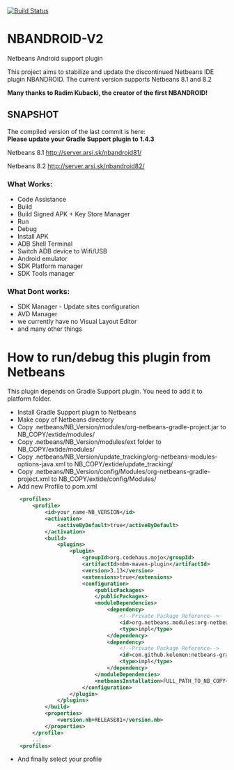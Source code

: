 [![Build Status](https://travis-ci.org/NBANDROIDTEAM/NBANDROID-V2.svg?branch=master)](https://travis-ci.org/NBANDROIDTEAM/NBANDROID-V2)

# NBANDROID-V2
Netbeans Android support plugin

This project aims to stabilize and update the discontinued Netbeans IDE plugin NBANDROID.
The current version supports Netbeans 8.1 and 8.2

**Many thanks to Radim Kubacki, the creator of the first NBANDROID!**</br>

## SNAPSHOT
The compiled version of the last commit is here:<br>
**Please update your Gradle Support plugin to 1.4.3**

Netbeans 8.1 http://server.arsi.sk/nbandroid81/

Netbeans 8.2 http://server.arsi.sk/nbandroid82/
### What Works:
* Code Assistance
* Build
* Build Signed APK + Key Store Manager
* Run
* Debug
* Install APK
* ADB Shell Terminal
* Switch ADB device to Wifi/USB
* Android emulator
* SDK Platform manager
* SDK Tools manager

### What Dont works:
* SDK Manager - Update sites configuration
* AVD Manager
* we currently have no Visual Layout Editor 
* and many other things


# How to run/debug this plugin from Netbeans
This plugin depends on Gradle Support plugin. You need to add it to platform folder.

* Install Gradle Support plugin to Netbeans
* Make copy of Netbeans directory
* Copy .netbeans/NB_Version/modules/org-netbeans-gradle-project.jar to NB_COPY/extide/modules/
* Copy .netbeans/NB_Version/modules/ext folder to NB_COPY/extide/modules/
* Copy .netbeans/NB_Version/update_tracking/org-netbeans-modules-options-java.xml to NB_COPY/extide/update_tracking/
* Copy .netbeans/NB_Version/config/Modules/org-netbeans-gradle-project.xml to NB_COPY/extide/config/Modules/
* Add new Profile to pom.xml
```xml
    <profiles>
        <profile>
            <id>your_name-NB_VERSION</id>
            <activation>
                <activeByDefault>true</activeByDefault>
            </activation>
            <build>
                <plugins>
                    <plugin>
                        <groupId>org.codehaus.mojo</groupId>
                        <artifactId>nbm-maven-plugin</artifactId>
                        <version>3.13</version>
                        <extensions>true</extensions>
                        <configuration>
                            <publicPackages>
                            </publicPackages>
                            <moduleDependencies>
                                <dependency>
                                    <!--Private Package Reference-->
                                    <id>org.netbeans.modules:org-netbeans-modules-gsf-testrunner</id>
                                    <type>impl</type>
                                </dependency>
                                <dependency>
                                    <!--Private Package Reference-->
                                    <id>com.github.kelemen:netbeans-gradle-plugin</id>
                                    <type>impl</type>
                                </dependency>
                            </moduleDependencies>
                            <netbeansInstallation>FULL_PATH_TO_NB_COPY</netbeansInstallation>
                        </configuration>
                    </plugin>
                </plugins>
            </build>
            <properties>
                <version.nb>RELEASE81</version.nb>
            </properties>
        </profile>
        ...
    <profiles>
```
* And finally select your profile
